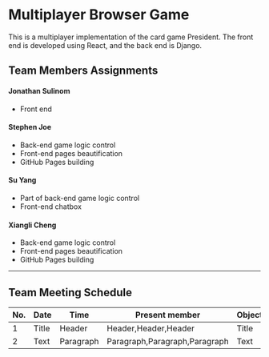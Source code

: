 # Multiplayer Browser Game

This is a multiplayer implementation of the card game President. The front end is developed using React, and the back end is Django.

## Team Members Assignments
#### Jonathan Sulinom
- Front end

#### Stephen Joe
- Back-end game logic control
- Front-end pages beautification
- GitHub Pages building

#### Su Yang
- Part of back-end game logic control
- Front-end chatbox

#### Xiangli Cheng
- Back-end game logic control
- Front-end pages beautification
- GitHub Pages building
---------------------------------------------------------
## Team Meeting Schedule

| No. |   Date   |  Time  |   Present member   |    Object     |
| ----------- | ----------- | ----------- | ----------- | ----------- |
| 1      | Title       | Header      | Header,Header,Header      | Title       |
| 2   | Text        | Paragraph   | Paragraph,Paragraph,Paragraph   | Text        |

